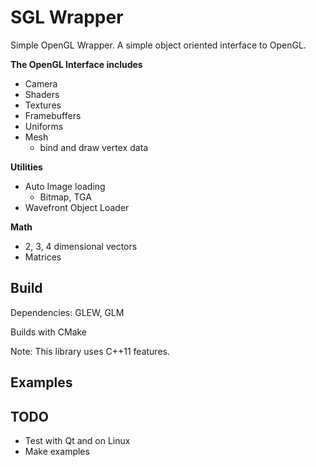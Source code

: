 SGL Wrapper
===========

Simple OpenGL Wrapper. A simple object oriented interface to OpenGL.


**The OpenGL Interface includes**

* Camera
* Shaders
* Textures
* Framebuffers
* Uniforms
* Mesh
	* bind and draw vertex data

**Utilities**

* Auto Image loading
	* Bitmap, TGA
* Wavefront Object Loader

**Math**

* 2, 3, 4 dimensional vectors
* Matrices

Build
-----

Dependencies: GLEW, GLM

Builds with CMake

Note: This library uses C++11 features.

Examples
--------

TODO
----
* Test with Qt and on Linux
* Make examples